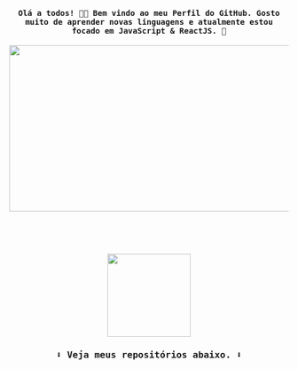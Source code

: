 

<h4 color="#f03c15" align="center"><samp> Olá a todos! 👋🏾  Bem vindo ao meu Perfil do GitHub. Gosto muito de aprender novas linguagens e atualmente estou focado em JavaScript & ReactJS. 💙 </samp></h4>

<p align="center">
  <img height="300px" width="700px" src="https://camo.githubusercontent.com/c8603029e1d7baade74d71c1823bdcdbaa61f08c2bf062a483e02e0f4ace034c/68747470733a2f2f692e67697068792e636f6d2f5254684e30684f5332474f344d2e676966">
</p>
 

<p align="center">
<img src="https://img.shields.io/badge/Python-21478f?style=for-the-badge&logo=python&logoColor=white" alt=""> <img src="https://img.shields.io/badge/HTML-21478f?style=for-the-badge&logo=html5&logoColor=white" alt=""> <img src="https://img.shields.io/badge/CSS-21478f?&style=for-the-badge&logo=css3&logoColor=white" alt=""> <img 
src="https://img.shields.io/badge/JavaScript-21478f?style=for-the-badge&logo=javascript&logoColor=white" alt="">
</p>

 
<p align="center">
<a href="mailto:natanpedrodasilva@gmail.com" target="_blank"><img src="https://img.shields.io/badge/Gmail-21478f?style=for-the-badge&logo=gmail&logoColor=white" alt=""></a>
<a href="https://www.instagram.com/p3drosep/" target="_blank"><img src="https://img.shields.io/badge/Instagram-21478f?style=for-the-badge&logo=instagram&logoColor=white" alt=""></a> <a href="https://www.linkedin.com/in/nat%C3%A3-pedro-735443218/" target="_blank"><img src="https://img.shields.io/badge/LinkedIn-21478f?style=for-the-badge&logo=linkedin&logoColor=white" alt=""></a>
</p>

<p align="center">
<img height="150em" src="https://github-readme-stats.vercel.app/api/top-langs/?username=DevPedro10&layout=compact&langs_count=7&theme=dark"/>
</p>

<h3 align="center"><samp>⬇️ Veja meus repositórios abaixo. ⬇️<samp></h3>


